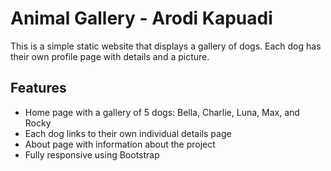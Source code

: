 # Animal Gallery - Arodi Kapuadi

This is a simple static website that displays a gallery of dogs. Each dog has their own profile page with details and a picture.

## Features

- Home page with a gallery of 5 dogs: Bella, Charlie, Luna, Max, and Rocky
- Each dog links to their own individual details page
- About page with information about the project
- Fully responsive using Bootstrap



